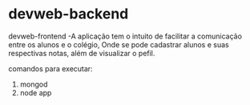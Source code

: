 # devweb-backend
devweb-frontend -A aplicação tem o intuito de facilitar a comunicação entre os alunos e o colégio, Onde se pode cadastrar alunos e suas respectivas notas, além de visualizar o pefil.

comandos para executar:

  1. mongod
  2. node app
